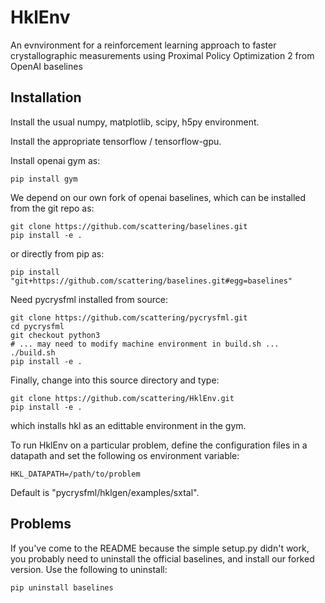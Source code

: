 # HklEnv
An evnvironment for a reinforcement learning approach to faster crystallographic measurements using Proximal Policy Optimization 2 from OpenAI baselines


## Installation

Install the usual numpy, matplotlib, scipy, h5py environment.

Install the appropriate tensorflow / tensorflow-gpu.

Install openai gym as:

    pip install gym

We depend on our own fork of openai baselines, which can be installed from the git repo as:

    git clone https://github.com/scattering/baselines.git
    pip install -e .

or directly from pip as:

    pip install "git+https://github.com/scattering/baselines.git#egg=baselines"

Need pycrysfml installed from source:

    git clone https://github.com/scattering/pycrysfml.git
    cd pycrysfml
    git checkout python3
    # ... may need to modify machine environment in build.sh ...
    ./build.sh
    pip install -e .

Finally, change into this source directory and type:

    git clone https://github.com/scattering/HklEnv.git
    pip install -e .

which installs hkl as an edittable environment in the gym.

To run HklEnv on a particular problem, define the configuration files in a datapath and set the following os environment variable:

    HKL_DATAPATH=/path/to/problem

Default is "pycrysfml/hklgen/examples/sxtal".

## Problems

If you've come to the README because the simple setup.py didn't work, you probably need to uninstall the 
official baselines, and install our forked version. Use the following to uninstall:

    pip uninstall baselines

